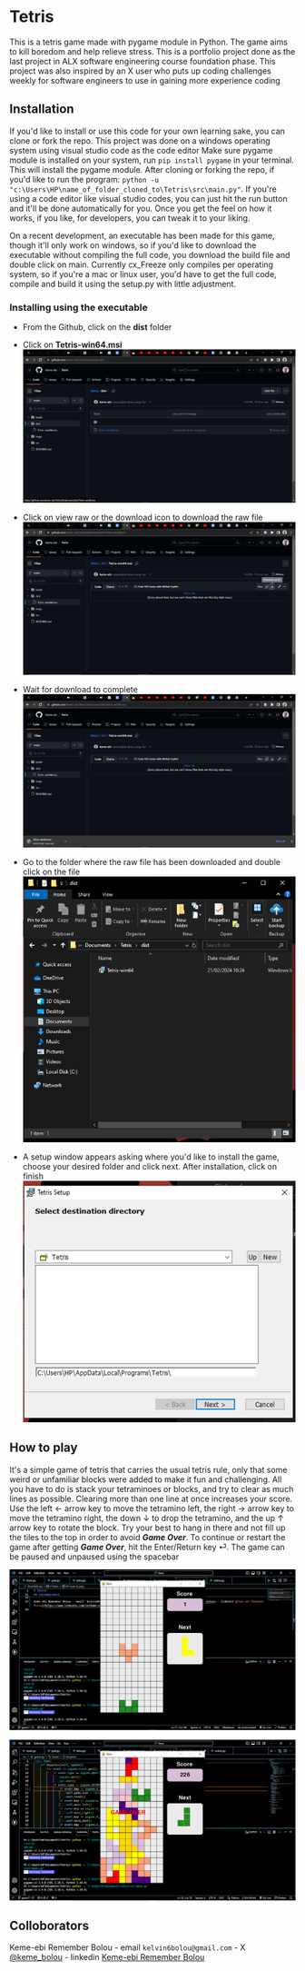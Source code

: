 # Tetris

This is a tetris game made with pygame module in Python. The game aims to kill boredom and help relieve stress. This is a portfolio project done as the last project in ALX software engineering course foundation phase. This project was also inspired by an X user who puts up coding challenges weekly for software engineers to use in gaining more experience coding

## Installation

If you'd like to install or use this code for your own learning sake, you can clone or fork the repo.
This project was done on a windows operating system using visual studio code as the code editor
Make sure pygame module is installed on your system, run `pip install pygame` in your terminal. This will install the pygame module.
After cloning or forking the repo, if you'd like to run the program:
`python -u "c:\Users\HP\name_of_folder_cloned_to\Tetris\src\main.py"`.
If you're using a code editor like visual studio codes, you can just hit the run button and it'll be done automatically for you.
Once you get the feel on how it works, if you like, for developers, you can tweak it to your liking.

On a recent development, an executable has been made for this game, though it'll only work on windows, so if you'd like to download the executable without compiling the full code, you download the build file and double click on main.
Currently cx_Freeze only compiles per operating system, so if you're a mac or linux user, you'd have to get the full code, compile and build it using the setup.py with little adjustment.

### Installing using the executable

- From the Github, click on the **dist** folder
- Click on **Tetris-win64.msi**
  ![screenshot of github showing where the dist folder is](/imgs/git1.png)
- Click on view raw or the download icon to download the raw file
  ![screenshot of the msi file to click on](/imgs/git2.png)
- Wait for download to complete
  ![screenshot of download in progress](/imgs/git3.png)

- Go to the folder where the raw file has been downloaded and double click on the file
  ![screenshot of file explorer showing downloaded msi file](/imgs/setup1.png)
- A setup window appears asking where you'd like to install the game, choose your desired folder and click next. After installation, click on finish
  ![screenshot of setup window for installing of executable](/imgs/setup2.png)

## How to play

It's a simple game of tetris that carries the usual tetris rule, only that some weird or unfamiliar blocks were added to make it fun and challenging. All you have to do is stack your tetraminoes or blocks, and try to clear as much lines as possible. Clearing more than one line at once increases your score.
Use the left &#8592; arrow key to move the tetramino left, the right &#8594; arrow key to move the tetramino right, the down &#8595; to drop the tetramino, and the up &#8593; arrow key to rotate the block.
Try your best to hang in there and not fill up the tiles to the top in order to avoid **_Game Over_**.
To continue or restart the game after getting **_Game Over_**, hit the Enter/Return key &#x23CE;. The game can be paused and unpaused using the spacebar

![Screenshot of the tetris game showing the user interface](/imgs/tetris.png)

![Screenshot of the tetris game when the blocks or tetraminoes get to the top of the grid](/imgs/gameover.png)

## Colloborators

Keme-ebi Remember Bolou - email `kelvin6bolou@gmail.com` - X [@keme_bolou](https://twitter.com/@keme_bolou) - linkedin [Keme-ebi Remember Bolou](https://www.linkedin.com/in/keme-ebi)
